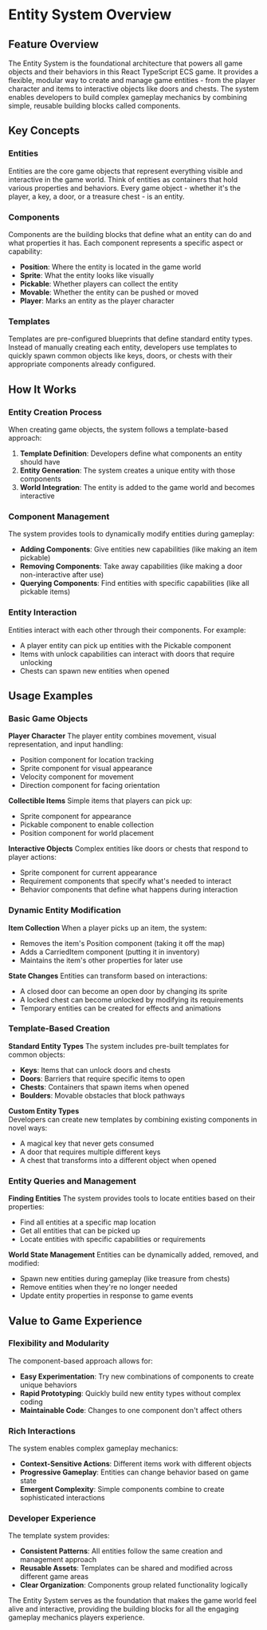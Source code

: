 # Entity System Overview

## Feature Overview

The Entity System is the foundational architecture that powers all game objects and their behaviors in this React TypeScript ECS game. It provides a flexible, modular way to create and manage game entities - from the player character and items to interactive objects like doors and chests. The system enables developers to build complex gameplay mechanics by combining simple, reusable building blocks called components.

## Key Concepts

### Entities
Entities are the core game objects that represent everything visible and interactive in the game world. Think of entities as containers that hold various properties and behaviors. Every game object - whether it's the player, a key, a door, or a treasure chest - is an entity.

### Components  
Components are the building blocks that define what an entity can do and what properties it has. Each component represents a specific aspect or capability:
- **Position**: Where the entity is located in the game world
- **Sprite**: What the entity looks like visually
- **Pickable**: Whether players can collect the entity
- **Movable**: Whether the entity can be pushed or moved
- **Player**: Marks an entity as the player character

### Templates
Templates are pre-configured blueprints that define standard entity types. Instead of manually creating each entity, developers use templates to quickly spawn common objects like keys, doors, or chests with their appropriate components already configured.

## How It Works

### Entity Creation Process
When creating game objects, the system follows a template-based approach:

1. **Template Definition**: Developers define what components an entity should have
2. **Entity Generation**: The system creates a unique entity with those components
3. **World Integration**: The entity is added to the game world and becomes interactive

### Component Management
The system provides tools to dynamically modify entities during gameplay:
- **Adding Components**: Give entities new capabilities (like making an item pickable)
- **Removing Components**: Take away capabilities (like making a door non-interactive after use)
- **Querying Components**: Find entities with specific capabilities (like all pickable items)

### Entity Interaction
Entities interact with each other through their components. For example:
- A player entity can pick up entities with the Pickable component
- Items with unlock capabilities can interact with doors that require unlocking
- Chests can spawn new entities when opened

## Usage Examples

### Basic Game Objects

**Player Character**
The player entity combines movement, visual representation, and input handling:
- Position component for location tracking
- Sprite component for visual appearance  
- Velocity component for movement
- Direction component for facing orientation

**Collectible Items**
Simple items that players can pick up:
- Sprite component for appearance
- Pickable component to enable collection
- Position component for world placement

**Interactive Objects**
Complex entities like doors or chests that respond to player actions:
- Sprite component for current appearance
- Requirement components that specify what's needed to interact
- Behavior components that define what happens during interaction

### Dynamic Entity Modification

**Item Collection**
When a player picks up an item, the system:
- Removes the item's Position component (taking it off the map)
- Adds a CarriedItem component (putting it in inventory)
- Maintains the item's other properties for later use

**State Changes**
Entities can transform based on interactions:
- A closed door can become an open door by changing its sprite
- A locked chest can become unlocked by modifying its requirements
- Temporary entities can be created for effects and animations

### Template-Based Creation

**Standard Entity Types**
The system includes pre-built templates for common objects:
- **Keys**: Items that can unlock doors and chests
- **Doors**: Barriers that require specific items to open
- **Chests**: Containers that spawn items when opened
- **Boulders**: Movable obstacles that block pathways

**Custom Entity Types**  
Developers can create new templates by combining existing components in novel ways:
- A magical key that never gets consumed
- A door that requires multiple different keys
- A chest that transforms into a different object when opened

### Entity Queries and Management

**Finding Entities**
The system provides tools to locate entities based on their properties:
- Find all entities at a specific map location
- Get all entities that can be picked up
- Locate entities with specific capabilities or requirements

**World State Management**
Entities can be dynamically added, removed, and modified:
- Spawn new entities during gameplay (like treasure from chests)
- Remove entities when they're no longer needed
- Update entity properties in response to game events

## Value to Game Experience

### Flexibility and Modularity
The component-based approach allows for:
- **Easy Experimentation**: Try new combinations of components to create unique behaviors
- **Rapid Prototyping**: Quickly build new entity types without complex coding
- **Maintainable Code**: Changes to one component don't affect others

### Rich Interactions
The system enables complex gameplay mechanics:
- **Context-Sensitive Actions**: Different items work with different objects
- **Progressive Gameplay**: Entities can change behavior based on game state
- **Emergent Complexity**: Simple components combine to create sophisticated interactions

### Developer Experience
The template system provides:
- **Consistent Patterns**: All entities follow the same creation and management approach
- **Reusable Assets**: Templates can be shared and modified across different game areas
- **Clear Organization**: Components group related functionality logically

The Entity System serves as the foundation that makes the game world feel alive and interactive, providing the building blocks for all the engaging gameplay mechanics players experience.